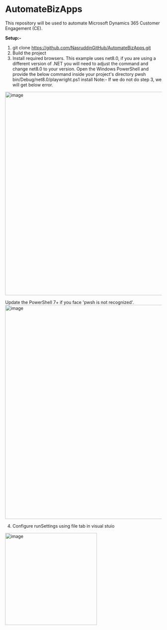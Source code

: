 # AutomateBizApps

This repository will be used to automate Microsoft Dynamics 365 Customer Engagement (CE).

**Setup:-**

1) git clone https://github.com/NasruddinGitHub/AutomateBizApps.git
2) Build the project
3) Install required browsers. This example uses net8.0, if you are using a different version of .NET you will need to adjust the command and change net8.0 to your version.
   Open the Windows PowerShell and provide the below command inside your project's directory
   pwsh bin/Debug/net8.0/playwright.ps1 install
Note:- If we do not do step 3, we will get below error.
<img width="652" alt="image" src="https://github.com/user-attachments/assets/bf5e31c6-89bf-4b28-a439-ec35e8981deb">

Update the PowerShell 7+ if you face 'pwsh is not recognized'.
<img width="686" alt="image" src="https://github.com/user-attachments/assets/2b213fac-1347-40f3-8963-d87f45ee7c8c">

4) Configure runSettings using file tab in visual stuio
<img width="295" alt="image" src="https://github.com/user-attachments/assets/9fcdff18-3de0-40e9-8698-bf788d8d77e8">




